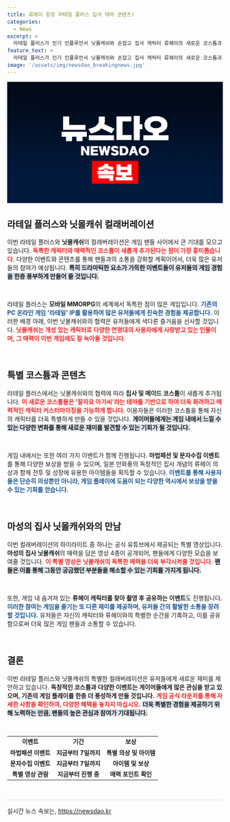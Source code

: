 ```yaml
---
title: 류헤이 등장 라테일 플러스 집사 테마 콘텐츠!
categories:
  - News
excerpt: >
  라테일 플러스가 인기 인플루언서 닛몰캐쉬와 손잡고 집사 캐릭터 류헤이의 새로운 코스튬과 흥미로운 이벤트를 선보인다! 7일까지 열리는 이벤트를 통해 특별 아이템을 얻고, 닛몰캐쉬의 매력을 담은 영상도 만나보세요!
feature_text: >
  라테일 플러스가 인기 인플루언서 닛몰캐쉬와 손잡고 집사 캐릭터 류헤이의 새로운 코스튬과 흥미로운 이벤트를 선보인다! 7일까지 열리는 이벤트를 통해 특별 아이템을 얻고, 닛몰캐쉬의 매력을 담은 영상도 만나보세요!
image: '/assets/img/newsdao_breakingnews.jpg'
---
```


<p><img src="/assets/img/newsdao_breakingnews.jpg" alt="firstkoreanews 속보" /></p>

<h2 data-ke-size="size26">라테일 플러스와 닛몰캐쉬 컬래버레이션</h2>

<p data-ke-size="size16">이번 라테일 플러스와 <b>닛몰캐쉬</b>의 컬래버레이션은 게임 팬들 사이에서 큰 기대를 모으고 있습니다. <b><span style="color: #ee2323;">독특한 캐릭터와 매력적인 코스튬이 새롭게 추가된다는 점이 가장 흥미롭습니다.</span></b> 다양한 이벤트와 콘텐츠를 통해 팬들과의 소통을 강화할 계획이어서, 더욱 많은 유저들의 참여가 예상됩니다. <b><span style="background-color: #21538527;">특히 드라마틱한 요소가 가득한 이벤트들이 유저들의 게임 경험을 한층 풍부하게 만들어 줄 것입니다.</span></b></p>

<p data-ke-size="size16">&nbsp;</p>

<p>라테일 플러스는 <b>모바일 MMORPG</b>의 세계에서 독특한 점이 많은 게임입니다. <b><span style="color: #1a5490;">기존의 PC 온라인 게임 '라테일' IP를 활용하여 많은 유저들에게 친숙한 경험을 제공합니다.</span></b> 이러한 배경 아래, 이번 닛몰캐쉬와의 협력은 유저들에게 색다른 즐거움을 선사할 것입니다. <b><span style="color: #ee2323;">닛몰캐쉬는 개성 있는 캐릭터로 다양한 연령대의 사용자에게 사랑받고 있는 인물이며, 그 매력이 이번 게임에도 잘 녹아들 것입니다.</span></b></p>

<p data-ke-size="size16">&nbsp;</p>

<h2 data-ke-size="size26">특별 코스튬과 콘텐츠</h2>

<p data-ke-size="size16">라테일 플러스에서는 닛몰캐쉬와의 협력에 따라 <b>집사 및 메이드 코스튬</b>이 새롭게 추가됩니다. <b><span style="color: #ee2323;">이 새로운 코스튬들은 '잘자요 아가씨'라는 테마를 기반으로 하여 더욱 화려하고 매력적인 캐릭터 커스터마이징을 가능하게 합니다.</span></b>  이용자들은 이러한 코스튬을 통해 자신의 캐릭터를 더욱 특별하게 만들 수 있을 것입니다. <b><span style="background-color: #21538527;">게이머들에게는 게임 내에서 느낄 수 있는 다양한 변화를 통해 새로운 재미를 발견할 수 있는 기회가 될 것입니다.</span></b></p>

<p data-ke-size="size16">&nbsp;</p>

<p>게임 내에서는 또한 여러 가지 이벤트가 함께 진행됩니다. <b>마법패션 및 문자수집 이벤트</b>를 통해 다양한 보상을 받을 수 있으며, 일본 만화풍의 독창적인 집사 개념의 류헤이 의상과 함께 전투 및 성장에 유용한 아이템들을 획득할 수 있습니다. <b><span style="color: #1a5490;">이벤트를 통해 사용자들은 단순히 의상뿐만 아니라, 게임 플레이에 도움이 되는 다양한 역시에서 보상을 받을 수 있는 기회를 얻습니다.</span></b> </p>

<p data-ke-size="size16">&nbsp;</p>

<h2 data-ke-size="size26">마성의 집사 닛몰캐쉬와의 만남</h2>

<p data-ke-size="size16">이번 컬래버레이션의 하이라이트 중 하나는 공식 유튜브에서 제공되는 특별 영상입니다. <b>마성의 집사 닛몰캐쉬</b>의 매력을 담은 영상 4종이 공개되어, 팬들에게 다양한 모습을 보여줄 것입니다. <b><span style="color: #ee2323;">이 특별 영상은 닛몰캐쉬의 독특한 매력을 더욱 부각시켜줄 것입니다.</span></b> <b><span style="background-color: #21538527;">팬들은 이를 통해 그동안 궁금했던 부분들을 해소할 수 있는 기회를 가지게 됩니다.</span></b></p>

<p data-ke-size="size16">&nbsp;</p>

<p>또한, 게임 내 숨겨져 있는 <b>류헤이 캐릭터를 찾아 촬영 후 공유하는 이벤트</b>도 진행됩니다. <b><span style="color: #1a5490;">이러한 참여는 게임을 즐기는 또 다른 재미를 제공하며, 유저들 간의 활발한 소통을 장려할 것입니다.</span></b> 유저들은 자신의 캐릭터와 류헤이와의 특별한 순간을 기록하고, 이를 공유함으로써 더욱 많은 게임 팬들과 소통할 수 있습니다. </p>

<p data-ke-size="size16">&nbsp;</p>

<h2 data-ke-size="size26">결론</h2>

<p data-ke-size="size16">이번 라테일 플러스와 닛몰캐쉬의 특별한 컬래버레이션은 유저들에게 새로운 재미를 제안하고 있습니다. <b>독창적인 코스튬과 다양한 이벤트는 게이머들에게 많은 관심을 받고 있으며, 기존의 게임 플레이를 한층 더 풍성하게 만들 것입니다.</b> <b><span style="color: #ee2323;">게임 공식 라운지를 통해 자세한 사항을 확인하여, 다양한 혜택을 놓치지 마십시오.</span></b> <b><span style="background-color: #21538527;">더욱 특별한 경험을 제공하기 위해 노력하는 만큼, 팬들의 높은 관심과 참여가 기대됩니다.</span></b></p>

<p data-ke-size="size16">&nbsp;</p>

<table style="width: 100%; border-collapse: collapse;">
  <tr>
    <td style="text-align: center; height: 17px;"><b>이벤트</b></td>
    <td style="text-align: center; height: 17px;"><b>기간</b></td>
    <td style="text-align: center; height: 17px;"><b>보상</b></td>
  </tr>
  <tr>
    <td style="text-align: center; height: 17px;"><b>마법패션 이벤트</b></td>
    <td style="text-align: center; height: 17px;"><b>지금부터 7일까지</b></td>
    <td style="text-align: center; height: 17px;"><b>특별 의상 및 아이템</b></td>
  </tr>
  <tr>
    <td style="text-align: center; height: 17px;"><b>문자수집 이벤트</b></td>
    <td style="text-align: center; height: 17px;"><b>지금부터 7일까지</b></td>
    <td style="text-align: center; height: 17px;"><b>아이템 및 보상</b></td>
  </tr>
  <tr>
    <td style="text-align: center; height: 17px;"><b>특별 영상 관람</b></td>
    <td style="text-align: center; height: 17px;"><b>지금부터 진행 중</b></td>
    <td style="text-align: center; height: 17px;"><b>매력 포인트 확인</b></td>
  </tr>
</table>

<p data-ke-size="size16">&nbsp;</p>

<hr style="height: 2px; background-color: #eeeeee; border: none;" />
실시간 뉴스 속보는, <a href="https://newsdao.kr" rel="dofollow">https://newsdao.kr</a>


